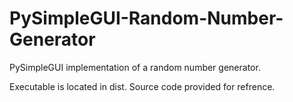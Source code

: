 # PySimpleGUI-Random-Number-Generator
PySimpleGUI implementation of a random number generator.


Executable is located in dist. Source code provided for refrence.
